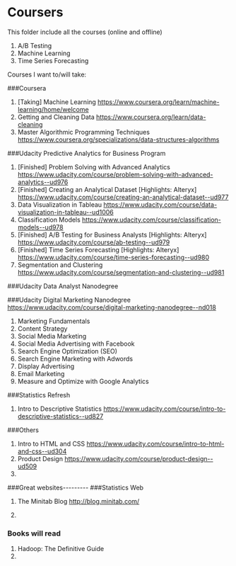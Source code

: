 # Coursers
This folder include all the courses (online and offline) 

1. A/B Testing
2. Machine Learning 
3. Time Series Forecasting



Courses I want to/will take: 

###Coursera
1. [Taking] Machine Learning 
https://www.coursera.org/learn/machine-learning/home/welcome
2. Getting and Cleaning Data
https://www.coursera.org/learn/data-cleaning
3. Master Algorithmic Programming Techniques
https://www.coursera.org/specializations/data-structures-algorithms

###Udacity Predictive Analytics for Business Program 
1. [Finished] Problem Solving with Advanced Analytics
https://www.udacity.com/course/problem-solving-with-advanced-analytics--ud976
2. [Finished] Creating an Analytical Dataset [Highlights: Alteryx]
https://www.udacity.com/course/creating-an-analytical-dataset--ud977
3. Data Visualization in Tableau
https://www.udacity.com/course/data-visualization-in-tableau--ud1006
4. Classification Models
https://www.udacity.com/course/classification-models--ud978
5. [Finished] A/B Testing for Business Analysts [Highlights: Alteryx] 
https://www.udacity.com/course/ab-testing--ud979
6. [Finished] Time Series Forecasting [Highlights: Alteryx] 
https://www.udacity.com/course/time-series-forecasting--ud980
7. Segmentation and Clustering
https://www.udacity.com/course/segmentation-and-clustering--ud981

###Udacity Data Analyst Nanodegree



###Udacity Digital Marketing Nanodegree
https://www.udacity.com/course/digital-marketing-nanodegree--nd018

1. Marketing Fundamentals
2. Content Strategy
3. Social Media Marketing
4. Social Media Advertising with Facebook
5. Search Engine Optimization (SEO)
6. Search Engine Marketing with Adwords
7. Display Advertising
8. Email Marketing
9. Measure and Optimize with Google Analytics




###Statistics Refresh 
1. Intro to Descriptive Statistics 
https://www.udacity.com/course/intro-to-descriptive-statistics--ud827


###Others
1. Intro to HTML and CSS
https://www.udacity.com/course/intro-to-html-and-css--ud304
2. Product Design
https://www.udacity.com/course/product-design--ud509
3. 














###Great websites---------
###Statistics Web
1. The Minitab Blog 
http://blog.minitab.com/

2. 



### Books will read 
1. Hadoop: The Definitive Guide
2. 

